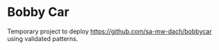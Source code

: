 # Bobby Car

Temporary project to deploy https://github.com/sa-mw-dach/bobbycar using validated patterns.
